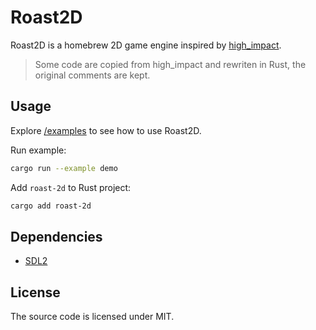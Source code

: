 # Roast2D

Roast2D is a homebrew 2D game engine inspired by [high_impact](https://github.com/phoboslab/high_impact).

> Some code are copied from high_impact and rewriten in Rust, the original comments are kept.

## Usage

Explore [/examples](https://github.com/jjyr/roast2d/tree/master/examples) to see how to use Roast2D.

Run example:

``` bash
cargo run --example demo
```

Add `roast-2d` to Rust project:

``` bash
cargo add roast-2d
```

## Dependencies

* [SDL2](https://github.com/Rust-SDL2/rust-sdl2?tab=readme-ov-file#sdl20-development-libraries)

## License

The source code is licensed under MIT.
